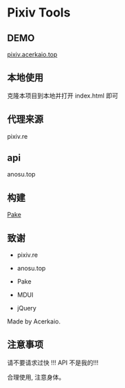 # Pixiv Tools

## DEMO

[pixiv.acerkaio.top](https://pixiv.acerkaio.top/)

## 本地使用

克隆本项目到本地并打开 index.html 即可

## 代理来源

pixiv.re

## api

anosu.top

## 构建

[Pake](https://github.acerkaio.top/tw93/Pake)

## 致谢

- pixiv.re

- anosu.top

- Pake

- MDUI

- jQuery

Made by Acerkaio.

## 注意事项

请不要请求过快 !!! API 不是我的!!!

合理使用, 注意身体。